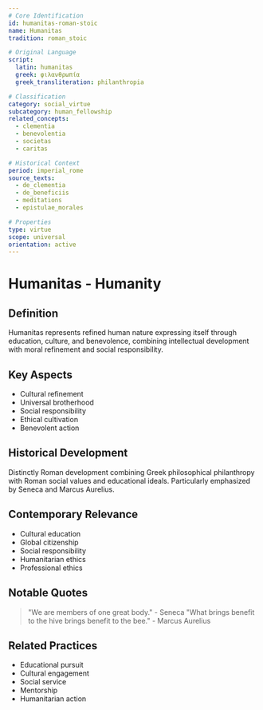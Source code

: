 ```yaml
---
# Core Identification
id: humanitas-roman-stoic
name: Humanitas
tradition: roman_stoic

# Original Language
script:
  latin: humanitas
  greek: φιλανθρωπία
  greek_transliteration: philanthropia

# Classification
category: social_virtue
subcategory: human_fellowship
related_concepts:
  - clementia
  - benevolentia
  - societas
  - caritas

# Historical Context
period: imperial_rome
source_texts:
  - de_clementia
  - de_beneficiis
  - meditations
  - epistulae_morales

# Properties
type: virtue
scope: universal
orientation: active
---
```


# Humanitas - Humanity

## Definition
Humanitas represents refined human nature expressing itself through education, culture, and benevolence, combining intellectual development with moral refinement and social responsibility.

## Key Aspects
- Cultural refinement
- Universal brotherhood
- Social responsibility
- Ethical cultivation
- Benevolent action

## Historical Development
Distinctly Roman development combining Greek philosophical philanthropy with Roman social values and educational ideals. Particularly emphasized by Seneca and Marcus Aurelius.

## Contemporary Relevance
- Cultural education
- Global citizenship
- Social responsibility
- Humanitarian ethics
- Professional ethics

## Notable Quotes
> "We are members of one great body." - Seneca
> "What brings benefit to the hive brings benefit to the bee." - Marcus Aurelius

## Related Practices
- Educational pursuit
- Cultural engagement
- Social service
- Mentorship
- Humanitarian action